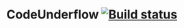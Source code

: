 # CodeUnderflow [![Build status](https://ci.appveyor.com/api/projects/status/8qms6wykm5q3yrij?svg=true)](https://ci.appveyor.com/project/stwel/codeunderflow)